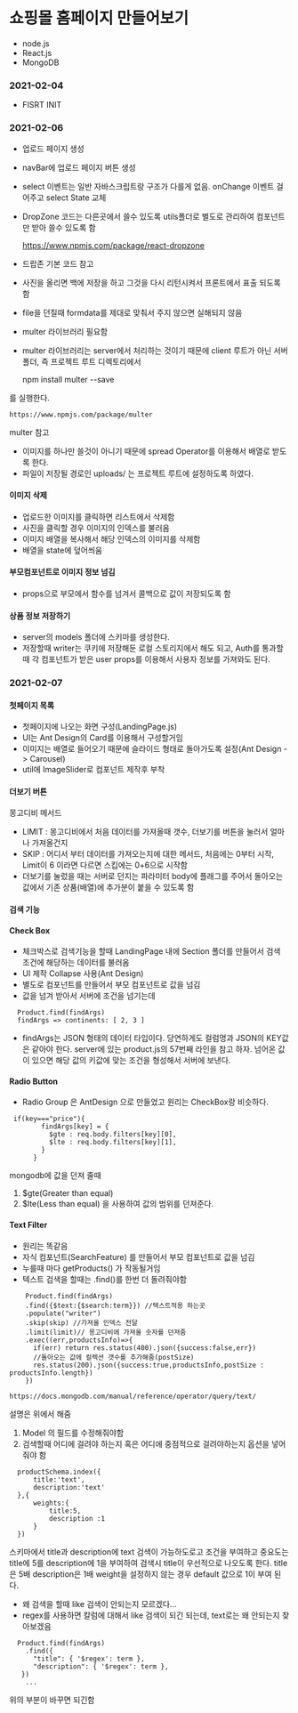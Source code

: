 # 쇼핑몰 홈페이지 만들어보기

- node.js
- React.js
- MongoDB

### 2021-02-04

- FISRT INIT

### 2021-02-06

- 업로드 페이지 생성
- navBar에 업로드 페이지 버튼 생성
- select 이벤트는 일반 자바스크립트랑 구조가 다를게 없음. onChange 이벤트 걸어주고 select State 교체
- DropZone 코드는 다른곳에서 쓸수 있도록 utils폴더로 별도로 관리하여 컴포넌트만 받아 쓸수 있도록 함

  https://www.npmjs.com/package/react-dropzone

- 드랍존 기본 코드 참고
- 사진을 올리면 백에 저장을 하고 그것을 다시 리턴시켜서 프론트에서 표출 되도록 함
- file을 던질때 formdata를 제대로 맞춰서 주지 않으면 실해되지 않음
- multer 라이브러리 필요함
- multer 라이브러리는 server에서 처리하는 것이기 때문에 client 루트가 아닌 서버 폴더, 즉 프로젝트 루트 디렉토리에서

  npm install multer --save

를 실행한다.

    https://www.npmjs.com/package/multer

multer 참고

- 이미지를 하나만 쓸것이 아니기 때문에 spread Operator를 이용해서 배열로 받도록 한다.
- 파일이 저장될 경로인 uploads/ 는 프로젝트 루트에 설정하도록 하였다.

#### 이미지 삭제

- 업로드한 이미지를 클릭하면 리스트에서 삭제함
- 사진을 클릭할 경우 이미지의 인덱스를 불러옴
- 이미지 배열을 복사해서 해당 인덱스의 이미지를 삭제함
- 배열을 state에 덮어씌움

#### 부모컴포넌트로 이미지 정보 넘김

- props으로 부모에서 함수를 넘겨서 콜백으로 값이 저장되도록 함

#### 상품 정보 저장하기

- server의 models 폴더에 스키마를 생성한다.
- 저장할때 writer는 쿠키에 저장해둔 로컬 스토리지에서 해도 되고, Auth를 통과할때 각 컴포넌트가 받은 user props를 이용해서 사용자 정보를 가져와도 된다.

### 2021-02-07

#### 첫페이지 목록

- 첫페이지에 나오는 화면 구성(LandingPage.js)
- UI는 Ant Design의 Card를 이용해서 구성할거임
- 이미지는 배열로 들어오기 때문에 슬라이드 형태로 돌아가도록 설정(Ant Design -> Carousel)
- util에 ImageSlider로 컴포넌트 제작후 부착

#### 더보기 버튼

몽고디비 메서드

- LIMIT : 몽고디비에서 처음 데이터를 가져올때 갯수, 더보기를 버튼을 눌러서 얼마나 가져올건지
- SKIP : 어디서 부터 데이터를 가져오는지에 대한 메서드, 처음에는 0부터 시작, Limit이 6 이라면 다르면 스킵에는 0+6으로 시작함
- 더보기를 눌렀을 때는 서버로 던지는 파라미터 body에 플래그를 주어서 돌아오는 값에서 기존 상품(배열)에 추가분이 붙을 수 있도록 함

#### 검색 기능

#### Check Box

- 체크박스로 검색기능을 할때 LandingPage 내에 Section 폴더를 만들어서 검색 조건에 해당하는 데이터를 불러옴
- UI 제작 Collapse 사용(Ant Design)
- 별도로 컴포넌트를 만들어서 부모 컴포넌트로 값을 넘김
- 값을 넘겨 받아서 서버에 조건을 넘기는데

```
  Product.find(findArgs)
  findArgs => continents: [ 2, 3 ]
```

- findArgs는 JSON 형태의 데이터 타입이다. 당연하게도 컬럼명과 JSON의 KEY값은 같아야 한다.
  server에 있는 product.js의 57번째 라인을 참고 하자. 넘어온 값이 있으면 해당 값의 키값에 맞는 조건을 형성해서 서버에 보낸다.

#### Radio Button

- Radio Group 은 AntDesign 으로 만들었고 원리는 CheckBox랑 비슷하다.

```
 if(key==="price"){
        findArgs[key] = {
          $gte : req.body.filters[key][0],
          $lte : req.body.filters[key][1],
        }
      }
```

mongodb에 값을 던져 줄때

1. $gte(Greater than equal)
2. $lte(Less than equal)
   을 사용하여 값의 범위를 던져준다.

#### Text Filter

- 원리는 똑같음
- 자식 컴포넌트(SearchFeature) 를 만들어서 부모 컴포넌트로 값을 넘김
- 누를때 마다 getProducts() 가 작동될거임
- 텍스트 검색을 할때는 .find()를 한번 더 돌려줘야함

```
    Product.find(findArgs)
    .find({$text:{$search:term}}) //텍스트적용 하는곳
    .populate("writer")
    .skip(skip) //가져올 인덱스 전달
    .limit(limit)// 몽고디비에 가져올 숫자를 던져줌
    .exec((err,productsInfo)=>{
      if(err) return res.status(400).json({success:false,err})
      //돌아오는 값에 컬렉션 갯수를 추가해줌(postSize)
      res.status(200).json({success:true,productsInfo,postSize : productsInfo.length})
    })
```

```
https://docs.mongodb.com/manual/reference/operator/query/text/
```

설명은 위에서 해줌

1. Model 의 필드를 수정해줘야함
2. 검색할때 어디에 걸려야 하는지 혹은 어디에 중점적으로 걸려야하는지 옵션을 넣어줘야 함

```
  productSchema.index({
      title:'text',
      description:'text'
  },{
      weights:{
          title:5,
          description :1
      }
  })
```

스키마에서 title과 description에 text 검색이 가능하도로고 조건을 부여하고
중요도는 title에 5를 description에 1을 부여하여 검색시 title이 우선적으로 나오도록 한다.
title은 5배
description은 1배
weight을 설정하지 않는 경우 default 값으로 1이 부여 된다.

- 왜 검색을 할때 like 검색이 안되는지 모르겠다...
- regex를 사용하면 칼럼에 대해서 like 검색이 되긴 되는데, text로는 왜 안되는지 찾아보겠음

```
  Product.find(findArgs)
    .find({
      "title": { '$regex': term },
      "description": { '$regex': term },
   })
    ...
```

위의 부분이 바꾸면 되긴함

